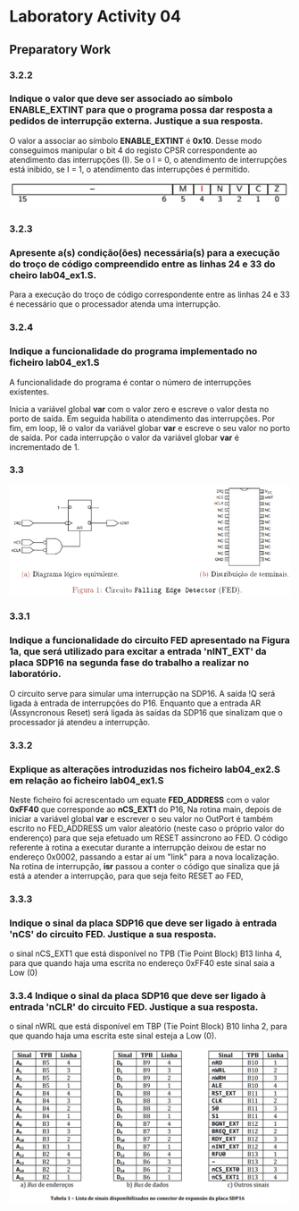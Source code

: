 # Laboratory Activity 04

## Preparatory Work

### 3.2.2 

### Indique o valor que deve ser associado ao símbolo ENABLE_EXTINT para que o programa possa dar resposta a pedidos de interrupção externa. Justique a sua resposta.

O valor a associar ao símbolo **ENABLE_EXTINT** é **0x10**. Desse modo conseguimos manipular o bit 4 do registo CPSR correspondente ao atendimento das interrupções (I). Se o I = 0, o atendimento de interrupções está inibido, se I = 1, o atendimento das interrupções é permitido.

![image-20240504232634246](../../images/image-20240504232634246.png) 

### 3.2.3 

### Apresente a(s) condição(ões) necessária(s) para a execução do troço de código compreendido entre as linhas 24 e 33 do cheiro lab04_ex1.S.

Para a execução do troço de código correspondente entre as linhas 24 e 33 é necessário que o processador atenda uma interrupção.

### 3.2.4

### Indique a funcionalidade do programa implementado no ficheiro **lab04_ex1.S**

A funcionalidade do programa é contar o número de interrupções existentes.

Inicia a variável global **var** com o valor zero e escreve o valor desta no porto de saída. Em seguida habilita o atendimento das interrupções. Por fim, em loop, lê o valor da variável globar **var** e escreve o seu valor no porto de saída. Por cada interrupção o valor da variável globar **var** é incrementado de 1.

### 3.3

![image-20240504233617076](../../images/image-20240504233617076.png)

### 3.3.1 

### Indique a funcionalidade do circuito FED apresentado na Figura 1a, que será utilizado para excitar a entrada 'nINT_EXT' da placa SDP16 na segunda fase do trabalho a realizar no laboratório.

O circuito serve para simular uma interrupção na SDP16. A saída !Q será ligada à entrada de interrupções do P16. Enquanto que a entrada AR (Assyncronous Reset) será ligada às saídas da SDP16 que sinalizam que o processador já atendeu a interrupção.

### 3.3.2 

### Explique as alterações introduzidas nos ficheiro **lab04_ex2.S** em relação ao ficheiro **lab04_ex1.S**

Neste ficheiro foi acrescentado um equate **FED_ADDRESS** com o valor **0xFF40** que corresponde ao **nCS_EXT1** do P16, Na rotina main, depois de iniciar a variável global **var** e escrever o seu valor no OutPort é também escrito no FED_ADDRESS um valor aleatório (neste caso o próprio valor do enderenço) para que seja efetuado um RESET assincrono ao FED.
O código referente à rotina a executar durante a interrupção deixou de estar no endereço 0x0002, passando a estar aí um "link" para a nova localização.
Na rotina de interrupção, **isr** passou a conter o código que sinaliza que já está a atender a interrupção, para que seja feito RESET ao FED,

### 3.3.3  

### Indique o sinal da placa SDP16 que deve ser ligado à entrada 'nCS' do circuito FED. Justique a sua resposta.

o sinal nCS_EXT1 que está disponível no TPB (Tie Point Block) B13 linha 4, para que quando haja uma escrita no endereço 0xFF40 este sinal saia a Low (0)

### 3.3.4  Indique o sinal da placa SDP16 que deve ser ligado à entrada 'nCLR' do circuito FED. Justique a sua resposta.

o sinal nWRL que está disponível em TBP (Tie Point Block) B10 linha 2, para que quando haja uma escrita este sinal esteja a Low (0).

![image-20240505003207221](../../images/image-20240505003207221.png)